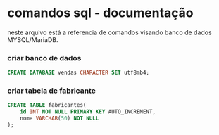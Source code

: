 # comandos sql - documentação

neste arquivo está a referencia de comandos visando banco de dados MYSQL/MariaDB.

### criar banco de dados

```sql
CREATE DATABASE vendas CHARACTER SET utf8mb4;
```

### criar tabela de fabricante

```sql
CREATE TABLE fabricantes(
    id INT NOT NULL PRIMARY KEY AUTO_INCREMENT,
    nome VARCHAR(50) NOT NULL
);
```